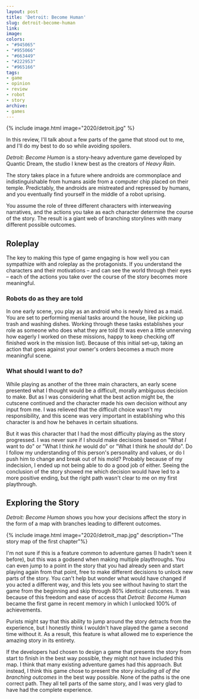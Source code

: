 ```yaml
---
layout: post
title: 'Detroit: Become Human'
slug: detroit-become-human
link:
image:
colors:
- "#945065"
- "#955066"
- "#663449"
- "#222953"
- "#965166"
tags:
- game
- opinion
- review
- robot
- story
archive:
- games
---
```


{% include image.html image="2020/detroit.jpg" %}

<div class="aside">In this review, I'll talk about a few parts of the game that stood out to me, and I'll do my best to do so while avoiding spoilers.</div>

*Detroit: Become Human* is a story-heavy adventure game developed by Quantic Dream, the studio I knew best as the creators of *Heavy Rain*.

The story takes place in a future where androids are commonplace and indistinguishable from humans aside from a computer chip placed on their temple. Predictably, the androids are mistreated and repressed by humans, and you eventually find yourself in the middle of a robot uprising.

You assume the role of three different characters with interweaving narratives, and the actions you take as each character determine the course of the story. The result is a giant web of branching storylines with many different possible outcomes.

<!-- more -->

## Roleplay

The key to making this type of game engaging is how well you can sympathize with and roleplay as the protagonists. If you understand the characters and their motivations – and can see the world through their eyes – each of the actions you take over the course of the story becomes more meaningful.

### Robots do as they are told

In one early scene, you play as an android who is newly hired as a maid. You are set to performing menial tasks around the house, like picking up trash and washing dishes. Working through these tasks establishes your role as someone who does what they are told (It was even a little unnerving how eagerly I worked on these missions, happy to keep checking off finished work in the mission list). Because of this initial set-up, taking an action that goes against your owner's orders becomes a much more meaningful scene.

### What should I want to do?

While playing as another of the three main characters, an early scene presented what I thought would be a difficult, morally ambiguous decision to make. But as I was considering what the best action might be, the cutscene continued and the character made his own decision without any input from me. I was relieved that the difficult choice wasn't my responsibility, and this scene was very important in establishing who this character is and how he behaves in certain situations.

But it was this character that I had the most difficulty playing as the story progressed. I was never sure if I should make decisions based on "What *I* want to do" or "What I think *he* would do" or "What I think he *should* do". Do I follow my understanding of this person's personality and values, or do I push him to change and break out of his mold? Probably because of my indecision, I ended up not being able to do a good job of either. Seeing the conclusion of the story showed me which decision would have led to a more positive ending, but the right path wasn't clear to me on my first playthrough.

## Exploring the Story

*Detroit: Become Human* shows you how your decisions affect the story in the form of a map with branches leading to different outcomes.

{% include image.html image="2020/detroit_map.jpg" description="The story map of the first chapter"%}

I'm not sure if this is a feature common to adventure games (I hadn't seen it before), but this was a godsend when making multiple playthroughs. You can even jump to a point in the story that you had already seen and start playing again from that point, free to make different decisions to unlock new parts of the story. You can't help but wonder what would have changed if you acted a different way, and this lets you see without having to start the game from the beginning and skip through 80% identical cutscenes. It was because of this freedom and ease of access that *Detroit: Become Human* became the first game in recent memory in which I unlocked 100% of achievements.

Purists might say that this ability to jump around the story detracts from the experience, but I honestly think I wouldn't have played the game a second time without it. As a result, this feature is what allowed me to experience the amazing story in its entirety.

If the developers had chosen to design a game that presents the story from start to finish in the best way possible, they might not have included this map. I think that many existing adventure games had this approach. But instead, I think this game chose to present the story *including all of the branching outcomes* in the best way possible. None of the paths is the one correct path. They all tell parts of the same story, and I was very glad to have had the complete experience.
